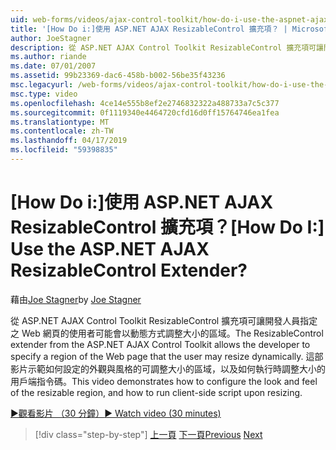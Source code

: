 ```yaml
---
uid: web-forms/videos/ajax-control-toolkit/how-do-i-use-the-aspnet-ajax-resizablecontrol-extender
title: '[How Do i:]使用 ASP.NET AJAX ResizableControl 擴充項？ | Microsoft Docs'
author: JoeStagner
description: 從 ASP.NET AJAX Control Toolkit ResizableControl 擴充項可讓開發人員指定的使用者可能會調整大小的網頁區域動態...
ms.author: riande
ms.date: 07/01/2007
ms.assetid: 99b23369-dac6-458b-b002-56be35f43236
msc.legacyurl: /web-forms/videos/ajax-control-toolkit/how-do-i-use-the-aspnet-ajax-resizablecontrol-extender
msc.type: video
ms.openlocfilehash: 4ce14e555b8ef2e2746832322a488733a7c5c377
ms.sourcegitcommit: 0f1119340e4464720cfd16d0ff15764746ea1fea
ms.translationtype: MT
ms.contentlocale: zh-TW
ms.lasthandoff: 04/17/2019
ms.locfileid: "59398835"
---
```

# <a name="how-do-i-use-the-aspnet-ajax-resizablecontrol-extender"></a><span data-ttu-id="6fdc0-104">[How Do i:]使用 ASP.NET AJAX ResizableControl 擴充項？</span><span class="sxs-lookup"><span data-stu-id="6fdc0-104">[How Do I:] Use the ASP.NET AJAX ResizableControl Extender?</span></span>

<span data-ttu-id="6fdc0-105">藉由[Joe Stagner](https://github.com/JoeStagner)</span><span class="sxs-lookup"><span data-stu-id="6fdc0-105">by [Joe Stagner](https://github.com/JoeStagner)</span></span>

<span data-ttu-id="6fdc0-106">從 ASP.NET AJAX Control Toolkit ResizableControl 擴充項可讓開發人員指定之 Web 網頁的使用者可能會以動態方式調整大小的區域。</span><span class="sxs-lookup"><span data-stu-id="6fdc0-106">The ResizableControl extender from the ASP.NET AJAX Control Toolkit allows the developer to specify a region of the Web page that the user may resize dynamically.</span></span> <span data-ttu-id="6fdc0-107">這部影片示範如何設定的外觀與風格的可調整大小的區域，以及如何執行時調整大小的用戶端指令碼。</span><span class="sxs-lookup"><span data-stu-id="6fdc0-107">This video demonstrates how to configure the look and feel of the resizable region, and how to run client-side script upon resizing.</span></span>

[<span data-ttu-id="6fdc0-108">&#9654;觀看影片 （30 分鐘）</span><span class="sxs-lookup"><span data-stu-id="6fdc0-108">&#9654; Watch video (30 minutes)</span></span>](https://channel9.msdn.com/Blogs/ASP-NET-Site-Videos/how-do-i-use-the-aspnet-ajax-resizablecontrol-extender)

> [!div class="step-by-step"]
> <span data-ttu-id="6fdc0-109">[上一頁](how-do-i-use-the-aspnet-ajax-validatorcallout-extender.md)
> [下一頁](how-do-i-use-the-aspnet-ajax-tabs-control.md)</span><span class="sxs-lookup"><span data-stu-id="6fdc0-109">[Previous](how-do-i-use-the-aspnet-ajax-validatorcallout-extender.md)
[Next](how-do-i-use-the-aspnet-ajax-tabs-control.md)</span></span>
